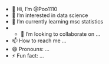 - 👋 Hi, I’m @Poo1110
- 👀 I’m interested in data science
- 🌱 I’m currently learning msc statistics
- - 💞️ I’m looking to collaborate on ...
- 📫 How to reach me ...
- 😄 Pronouns: ...
- ⚡ Fun fact: ...

<!---
Poo1110/Poo1110 is a ✨ special ✨ repository because its `README.md` (this file) appears on your GitHub profile.
You can click the Preview link to take a look at your changes.
--->
